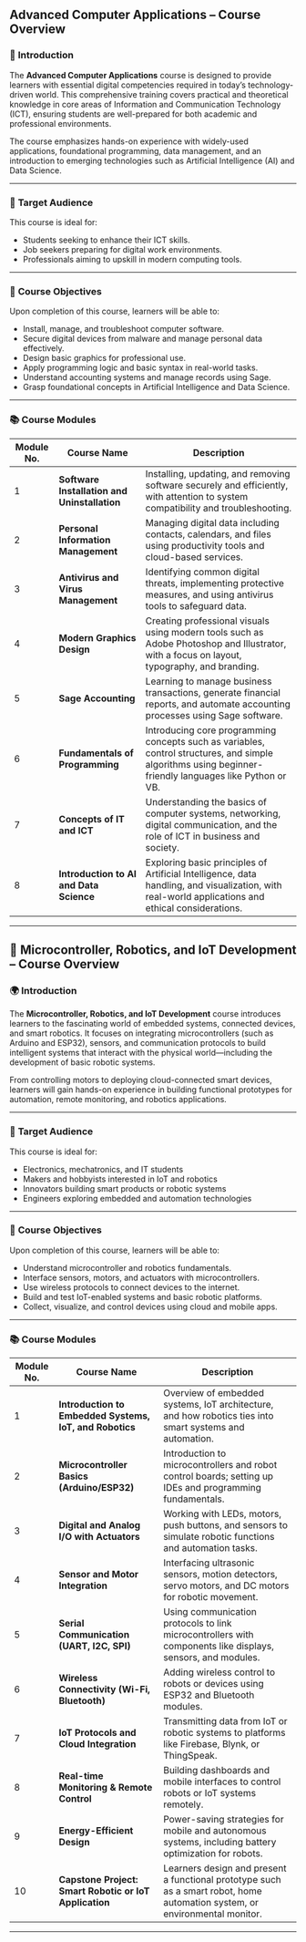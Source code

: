 ## **Advanced Computer Applications – Course Overview**

### 📘 **Introduction**

The **Advanced Computer Applications** course is designed to provide learners with essential digital competencies required in today’s technology-driven world. This comprehensive training covers practical and theoretical knowledge in core areas of Information and Communication Technology (ICT), ensuring students are well-prepared for both academic and professional environments.

The course emphasizes hands-on experience with widely-used applications, foundational programming, data management, and an introduction to emerging technologies such as Artificial Intelligence (AI) and Data Science.

---

### 🎯 **Target Audience**

This course is ideal for:
- Students seeking to enhance their ICT skills.
- Job seekers preparing for digital work environments.
- Professionals aiming to upskill in modern computing tools.

---

### 📌 **Course Objectives**

Upon completion of this course, learners will be able to:
- Install, manage, and troubleshoot computer software.
- Secure digital devices from malware and manage personal data effectively.
- Design basic graphics for professional use.
- Apply programming logic and basic syntax in real-world tasks.
- Understand accounting systems and manage records using Sage.
- Grasp foundational concepts in Artificial Intelligence and Data Science.

---

### 📚 **Course Modules**

| **Module No.** | **Course Name**                     | **Description** |
|----------------|--------------------------------------|------------------|
| 1              | **Software Installation and Uninstallation** | Installing, updating, and removing software securely and efficiently, with attention to system compatibility and troubleshooting. |
| 2              | **Personal Information Management**      | Managing digital data including contacts, calendars, and files using productivity tools and cloud-based services. |
| 3              | **Antivirus and Virus Management**       | Identifying common digital threats, implementing protective measures, and using antivirus tools to safeguard data. |
| 4              | **Modern Graphics Design**               | Creating professional visuals using modern tools such as Adobe Photoshop and Illustrator, with a focus on layout, typography, and branding. |
| 5              | **Sage Accounting**                      | Learning to manage business transactions, generate financial reports, and automate accounting processes using Sage software. |
| 6              | **Fundamentals of Programming**          | Introducing core programming concepts such as variables, control structures, and simple algorithms using beginner-friendly languages like Python or VB. |
| 7              | **Concepts of IT and ICT**               | Understanding the basics of computer systems, networking, digital communication, and the role of ICT in business and society. |
| 8              | **Introduction to AI and Data Science**  | Exploring basic principles of Artificial Intelligence, data handling, and visualization, with real-world applications and ethical considerations. |


---

## 🤖 **Microcontroller, Robotics, and IoT Development – Course Overview**

### 🌍 **Introduction**

The **Microcontroller, Robotics, and IoT Development** course introduces learners to the fascinating world of embedded systems, connected devices, and smart robotics. It focuses on integrating microcontrollers (such as Arduino and ESP32), sensors, and communication protocols to build intelligent systems that interact with the physical world—including the development of basic robotic systems.

From controlling motors to deploying cloud-connected smart devices, learners will gain hands-on experience in building functional prototypes for automation, remote monitoring, and robotics applications.

---

### 🎯 **Target Audience**

This course is ideal for:
- Electronics, mechatronics, and IT students
- Makers and hobbyists interested in IoT and robotics
- Innovators building smart products or robotic systems
- Engineers exploring embedded and automation technologies

---

### 📌 **Course Objectives**

Upon completion of this course, learners will be able to:
- Understand microcontroller and robotics fundamentals.
- Interface sensors, motors, and actuators with microcontrollers.
- Use wireless protocols to connect devices to the internet.
- Build and test IoT-enabled systems and basic robotic platforms.
- Collect, visualize, and control devices using cloud and mobile apps.

---

### 📚 **Course Modules**

| **Module No.** | **Course Name**                         | **Description** |
|----------------|------------------------------------------|------------------|
| 1              | **Introduction to Embedded Systems, IoT, and Robotics** | Overview of embedded systems, IoT architecture, and how robotics ties into smart systems and automation. |
| 2              | **Microcontroller Basics (Arduino/ESP32)** | Introduction to microcontrollers and robot control boards; setting up IDEs and programming fundamentals. |
| 3              | **Digital and Analog I/O with Actuators** | Working with LEDs, motors, push buttons, and sensors to simulate robotic functions and automation tasks. |
| 4              | **Sensor and Motor Integration**          | Interfacing ultrasonic sensors, motion detectors, servo motors, and DC motors for robotic movement. |
| 5              | **Serial Communication (UART, I2C, SPI)** | Using communication protocols to link microcontrollers with components like displays, sensors, and modules. |
| 6              | **Wireless Connectivity (Wi-Fi, Bluetooth)** | Adding wireless control to robots or devices using ESP32 and Bluetooth modules. |
| 7              | **IoT Protocols and Cloud Integration**  | Transmitting data from IoT or robotic systems to platforms like Firebase, Blynk, or ThingSpeak. |
| 8              | **Real-time Monitoring & Remote Control** | Building dashboards and mobile interfaces to control robots or IoT systems remotely. |
| 9              | **Energy-Efficient Design**              | Power-saving strategies for mobile and autonomous systems, including battery optimization for robots. |
| 10             | **Capstone Project: Smart Robotic or IoT Application** | Learners design and present a functional prototype such as a smart robot, home automation system, or environmental monitor. |

---